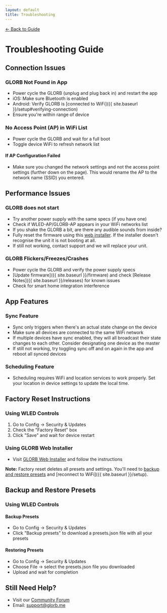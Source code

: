 ```yaml
---
layout: default
title: Troubleshooting
---
```


<div class="back-nav">
  <a href="{{ site.baseurl }}/">← Back to Guide</a>
</div>

# Troubleshooting Guide

## Connection Issues

### GLORB Not Found in App
- Power cycle the GLORB (unplug and plug back in) and restart the app
- iOS: Make sure Bluetooth is enabled
- Android: Verify GLORB is [connected to WiFi]({{ site.baseurl }}/setup#verifying-connection)
- Ensure you're within range of device

### No Access Point (AP) in WiFi List
- Power cycle the GLORB and wait for a full boot
- Toggle device WiFi to refresh network list

#### If AP Configuration Failed
- Make sure you changed the network settings and not the access point settings (further down on the page). This would rename the AP to the network name (SSID) you entered.

## Performance Issues

### GLORB does not start
- Try another power supply with the same specs (if you have one)
- Check if WLED-AP/GLORB-AP appears in your WiFi networks list
- If you shake the GLORB a bit, are there any audible sounds from inside?
- Fully reset the firmware using this [web installer](https://snrgy-studios.github.io/GLORB-WebInstaller/). If the installer doesn't recognise the unit it is not booting at all. 
- If still not working, contact support and we will replace your unit.

### GLORB Flickers/Freezes/Crashes
- Power cycle the GLORB and verify the power supply specs
- [Update firmware]({{ site.baseurl }}/firmware) and check [Release Notes]({{ site.baseurl }}/releases) for known issues
- Check for smart home integration interference

## App Features

### Sync Feature
- Sync only triggers when there's an actual state change on the device
- Make sure all devices are connected to the same WiFi network
- If multiple devices have sync enabled, they will all broadcast their state changes to each other. Consider designating one device as the master
- If still not working, try toggling sync off and on again in the app and reboot all synced devices

### Scheduling Feature
- Scheduling requires WiFi and location services to work properly. Set your location in device settings to update the local time.

## Factory Reset Instructions

### Using WLED Controls
1. Go to Config → Security & Updates
2. Check the "Factory Reset" box
3. Click "Save" and wait for device restart

### Using GLORB Web Installer
- Visit [GLORB Web Installer](https://snrgy-studios.github.io/GLORB-WebInstaller/) and follow the instructions

**Note:** Factory reset deletes all presets and settings. You'll need to [backup and restore presets](#backup-and-restore-presets) and [reconnect to WiFi]({{ site.baseurl }}/setup).

## Backup and Restore Presets

### Using WLED Controls

#### Backup Presets
- Go to Config → Security & Updates
- Click "Backup presets" to download a presets.json file with all your presets

#### Restoring Presets
- Go to Config → Security & Updates
- Choose File → select the presets.json file you downloaded
- Upload and wait for completion

## Still Need Help?
- Visit our [Community Forum](https://discord.com/invite/hnQ5V2GNjh)
- Email: [support@glorb.me](mailto:support@glorb.me)